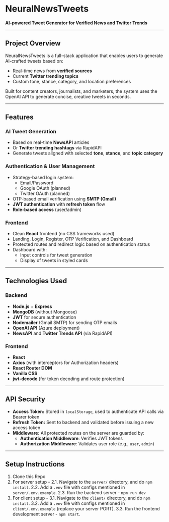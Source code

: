 # NeuralNewsTweets

**AI-powered Tweet Generator for Verified News and Twitter Trends**

---

## Project Overview

NeuralNewsTweets is a full-stack application that enables users to generate AI-crafted tweets based on:
- Real-time news from **verified sources**
- Current **Twitter trending topics**
- Custom tone, stance, category, and location preferences

Built for content creators, journalists, and marketers, the system uses the OpenAI API to generate concise, creative tweets in seconds.

---

## Features

### AI Tweet Generation
- Based on real-time **NewsAPI** articles
- Or **Twitter trending hashtags** via RapidAPI
- Generate tweets aligned with selected **tone**, **stance**, and **topic category**

### Authentication & User Management
- Strategy-based login system:
  - Email/Password
  - Google OAuth (planned)
  - Twitter OAuth (planned)
- OTP-based email verification using **SMTP (Gmail)**
- **JWT authentication** with **refresh token** flow
- **Role-based access** (user/admin)

### Frontend
- Clean **React** frontend (no CSS frameworks used)
- Landing, Login, Register, OTP Verification, and Dashboard
- Protected routes and redirect logic based on authentication status
- Dashboard with:
  - Input controls for tweet generation
  - Display of tweets in styled cards

---

## Technologies Used

### Backend
- **Node.js** + **Express**
- **MongoDB** (without Mongoose)
- **JWT** for secure authentication
- **Nodemailer** (Gmail SMTP) for sending OTP emails
- **OpenAI API** (Azure deployment)
- **NewsAPI** and **Twitter Trends API** (via RapidAPI)

### Frontend
- **React**
- **Axios** (with interceptors for Authorization headers)
- **React Router DOM**
- **Vanilla CSS**
- **jwt-decode** (for token decoding and route protection)

---

## API Security

- **Access Token:** Stored in `localStorage`, used to authenticate API calls via Bearer token
- **Refresh Token:** Sent to backend and validated before issuing a new access token
- **Middleware:** All protected routes on the server are guarded by:
  - **Authentication Middleware**: Verifies JWT tokens
  - **Authorization Middleware**: Validates user role (e.g., `user`, `admin`)

---

## Setup Instructions

1. Clone this Repo
2. For server setup -
2.1. Navigate to the `server/` directory, and do `npm install`.
2.2. Add a `.env` file with configs mentioned in `server/.env.example`.
2.3. Run the backend server - `npm run dev`
3. For client setup -
3.1. Navigate to the `client/` directory, and do `npm install`.
3.2. Add a `.env` file with configs mentioned in `client/.env.example` (replace your server PORT).
3.3. Run the frontend development server - `npm start`.
